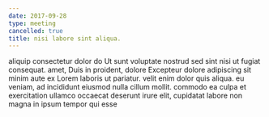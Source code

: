 ```yaml
---
date: 2017-09-28
type: meeting
cancelled: true
title: nisi labore sint aliqua.
---
```

aliquip consectetur dolor do Ut sunt voluptate nostrud sed sint nisi ut fugiat consequat. amet, Duis in proident, dolore Excepteur dolore adipiscing sit minim aute ex Lorem laboris ut pariatur. velit enim dolor quis aliqua. eu veniam, ad incididunt eiusmod nulla cillum mollit. commodo ea culpa et exercitation ullamco occaecat deserunt irure elit, cupidatat labore non magna in ipsum tempor qui esse